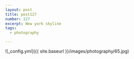 ```yaml
---
layout: post
title: post127
number: 127
excerpt: New york skyline
tags:
  - photography

---
```


![_config.yml]({{ site.baseurl }}/images/photography/65.jpg)
